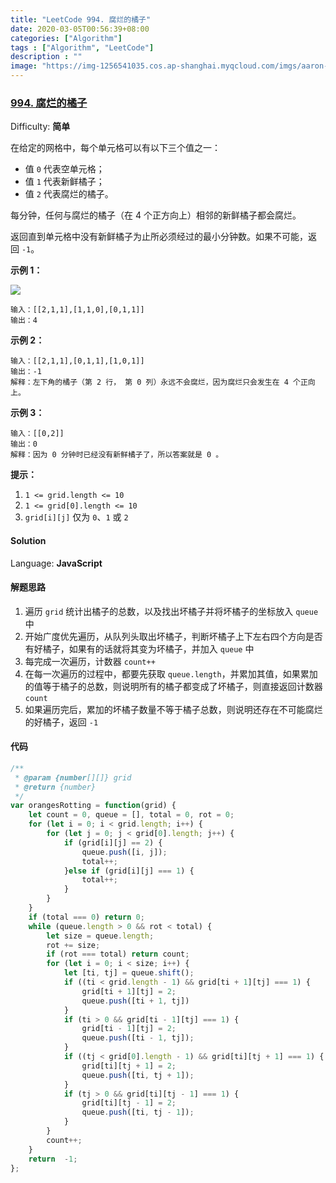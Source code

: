 ```yaml
---
title: "LeetCode 994. 腐烂的橘子"
date: 2020-03-05T00:56:39+08:00
categories: ["Algorithm"]
tags : ["Algorithm", "LeetCode"]
description : ""
image: "https://img-1256541035.cos.ap-shanghai.myqcloud.com/imgs/aaron-wu-_8rjlHwN4uk-unsplash.jpg"
---
```


### [994\. 腐烂的橘子](https://leetcode-cn.com/problems/rotting-oranges/)

Difficulty: **简单**


在给定的网格中，每个单元格可以有以下三个值之一：

*   值 `0` 代表空单元格；
*   值 `1` 代表新鲜橘子；
*   值 `2` 代表腐烂的橘子。

每分钟，任何与腐烂的橘子（在 4 个正方向上）相邻的新鲜橘子都会腐烂。

返回直到单元格中没有新鲜橘子为止所必须经过的最小分钟数。如果不可能，返回 `-1`。

**示例 1：**

**![](https://assets.leetcode-cn.com/aliyun-lc-upload/uploads/2019/02/16/oranges.png)**

```
输入：[[2,1,1],[1,1,0],[0,1,1]]
输出：4
```

**示例 2：**

```
输入：[[2,1,1],[0,1,1],[1,0,1]]
输出：-1
解释：左下角的橘子（第 2 行， 第 0 列）永远不会腐烂，因为腐烂只会发生在 4 个正向上。
```

**示例 3：**

```
输入：[[0,2]]
输出：0
解释：因为 0 分钟时已经没有新鲜橘子了，所以答案就是 0 。
```

**提示：**

1.  `1 <= grid.length <= 10`
2.  `1 <= grid[0].length <= 10`
3.  `grid[i][j]` 仅为 `0`、`1` 或 `2`


#### Solution

Language: **JavaScript**


#### 解题思路
1. 遍历 `grid` 统计出橘子的总数，以及找出坏橘子并将坏橘子的坐标放入 `queue` 中
2. 开始广度优先遍历，从队列头取出坏橘子，判断坏橘子上下左右四个方向是否有好橘子，如果有的话就将其变为坏橘子，并加入 `queue` 中
3. 每完成一次遍历，计数器 `count++`
4. 在每一次遍历的过程中，都要先获取 `queue.length`，并累加其值，如果累加的值等于橘子的总数，则说明所有的橘子都变成了坏橘子，则直接返回计数器`count`
5. 如果遍历完后，累加的坏橘子数量不等于橘子总数，则说明还存在不可能腐烂的好橘子，返回 `-1`

#### 代码

```javascript
/**
 * @param {number[][]} grid
 * @return {number}
 */
var orangesRotting = function(grid) {
    let count = 0, queue = [], total = 0, rot = 0;
    for (let i = 0; i < grid.length; i++) {
        for (let j = 0; j < grid[0].length; j++) {
            if (grid[i][j] == 2) {
                queue.push([i, j]);
                total++;
            }else if (grid[i][j] === 1) {
                total++;
            }
        }
    }
    if (total === 0) return 0;
    while (queue.length > 0 && rot < total) {
        let size = queue.length;
        rot += size;
        if (rot === total) return count;
        for (let i = 0; i < size; i++) {
            let [ti, tj] = queue.shift();
            if ((ti < grid.length - 1) && grid[ti + 1][tj] === 1) {
                grid[ti + 1][tj] = 2;
                queue.push([ti + 1, tj])
            }
            if (ti > 0 && grid[ti - 1][tj] === 1) {
                grid[ti - 1][tj] = 2;
                queue.push([ti - 1, tj]);
            }
            if ((tj < grid[0].length - 1) && grid[ti][tj + 1] === 1) {
                grid[ti][tj + 1] = 2;
                queue.push([ti, tj + 1]);
            }
            if (tj > 0 && grid[ti][tj - 1] === 1) {
                grid[ti][tj - 1] = 2;
                queue.push([ti, tj - 1]);
            }
        }
        count++;
    }
    return  -1;
};
```